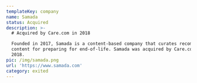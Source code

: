 ```yaml
---
templateKey: company
name: Samada
status: Acquired
description: >-
  # Acquired by Care.com in 2018

  Founded in 2017, Samada is a content-based company that curates recommended
  content for preparing for end-of-life. Samada was acquired by Care.com in July
  2018.
pic: /img/samada.png
url: 'https://www.samada.com'
category: exited
---
```


